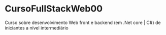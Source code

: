 # CursoFullStackWeb00
Curso sobre desenvolvimento Web front e backend (em .Net core | C#) de iniciantes a nível intermediário
